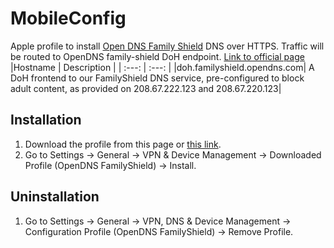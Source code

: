 # MobileConfig

Apple profile to install [Open DNS Family Shield](https://www.opendns.com/setupguide/#familyshield) DNS over HTTPS. Traffic will be routed to OpenDNS family-shield DoH endpoint. [Link to official page](https://support.opendns.com/hc/en-us/articles/360038086532-Using-DNS-over-HTTPS-DoH-with-OpenDNS)
|Hostname	| Description |
| :---: | :---: | 
|doh.familyshield.opendns.com| A DoH frontend to our FamilyShield DNS service, pre-configured to block adult content, as provided on 208.67.222.123 and 208.67.220.123|

## Installation
1. Download the profile from this page or [this link](https://raw.githubusercontent.com/janpreet/MobileConfig/main/familyShield.mobileconfig).
2. Go to Settings -> General -> VPN & Device Management -> Downloaded Profile (OpenDNS FamilyShield) -> Install.

## Uninstallation
1. Go to Settings -> General -> VPN, DNS & Device Management -> Configuration Profile (OpenDNS FamilyShield) -> Remove Profile.
